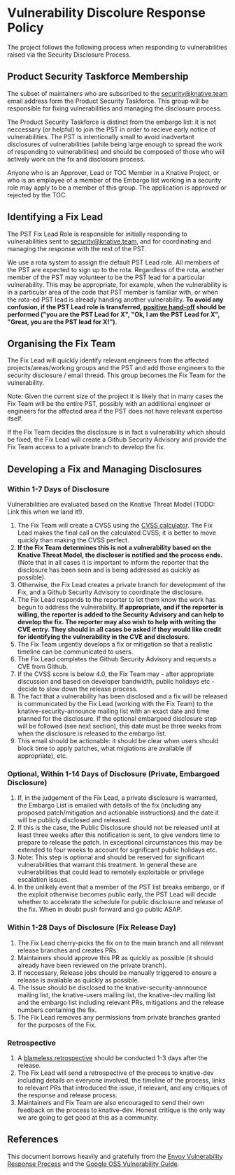 # Vulnerability Discolure Response Policy

The project follows the following process when responding to vulnerabilities
raised via the Security Disclosure Process.

## Product Security Taskforce Membership

The subset of maintainers who are subscribed to the security@knative.team email
address form the Product Security Taskforce. 
This group will be responsible for fixing vulnerabilities and managing the
disclosure process. 

The Product Security Taskforce is distinct from the embargo list: it is not
neccessary (or helpful) to join the PST in order to recieve early notice of
vulnerabilities. The PST is intentionally small to avoid inadvertant
disclosures of vulnerabilities (while being large enough to spread the work of
responding to vulnerabilities) and should be composed of those who will
actively work on the fix and disclosure process.

Anyone who is an Approver, Lead or TOC Member in a Knative Project, or who is
an employee of a member of the Embargo list working in a security role may
apply to be a member of this group.
The application is approved or rejected by the TOC.

## Identifying a Fix Lead

The PST Fix Lead Role is responsible for initially responding to
vulnerabilities sent to security@knative.team, and for coordinating and
managing the response with the rest of the PST. 

We use a rota system to assign the default PST Lead role. 
All members of the PST are expected to sign up to the rota.
Regardless of the rota, another member of the PST may volunteer to be the PST
lead for a particular vulnerability.
This may be appropriate, for example, when the vulnerability is in a particular
area of the code that PST member is familiar with, or when the rota-ed PST lead
is already handing another vulnerability.
**To avoid any confusion, if the PST Lead role is transferred, [positive hand-off](https://www.faasafety.gov/gslac/ALC/course_content.aspx?cID=36&sID=196&preview=true)
should be performed ("you are the PST Lead for X", "Ok, I am the PST Lead for X", "Great, you are the PST lead for X!")**.

## Organising the Fix Team

The Fix Lead will quickly identify relevant engineers from the affected
projects/areas/working groups and the PST and add those engineers to the
security disclosure / email thread. This group becomes the Fix Team for the
vulnerability.

Note: Given the current size of the project it is likely that in many cases the
Fix Team will be the entire PST, possibly with an additional engineer or
engineers for the affected area if the PST does not have relevant expertise
itself.

If the Fix Team decides the disclosure is in fact a vulnerability which should
be fixed, the Fix Lead will create a Github Security Advisory and provide the
Fix Team access to a private branch to develop the fix.

## Developing a Fix and Managing Disclosures

### Within 1-7 Days of Disclosure

Vulnerabilities are evaluated based on the Knative Threat Model (TODO: Link this when we land it!).

1. The Fix Team will create a CVSS using the [CVSS calculator](https://www.first.org/cvss/calculator/3.0). 
   The Fix Lead makes the final call on the calculated CVSS; it is better to
   move quickly than making the CVSS perfect.
1. **If the Fix Team determines this is not a vulnerability based on the Knative
   Threat Model, the discloser is notified and the process ends.**
   (Note that in all cases it is important to inform the reporter that
   the disclosure has been seen and is being addressed as quickly as possible).
1. Otherwise, the Fix Lead creates a private branch for development of the Fix,
   and a Github Security Advisory to coordinate the disclosure.
1. The Fix Lead responds to the reporter to let them know the work has begun to
   address the vulnerability. **If appropriate, and if the reporter is willing,
   the reporter is added to the Security Advisory and can help to develop the
   fix. The reporter may also wish to help with writing the CVE entry. They
   should in all cases be asked if they would like credit for identifying the
   vulnerability in the CVE and disclosure**.
1. The Fix Team urgently develops a fix or mitigation so that a realistic
   timeline can be communicated to users.
1. The Fix Lead completes the Github Security Advisory and requests a CVE from Github.
1. If the CVSS score is below 4.0, the Fix Team may - after appropriate
   discussion and based on developer bandwidth, public holidays etc - decide to
   slow down the release process.
1. The fact that a vulnerability has been disclosed and a fix will be released
   is communicated by the Fix Lead (working with the Fix Team) to the
   knative-security-announce mailing list with an exact date and time planned
   for the disclosure. If the optional embargoed disclosure step will be
   followed (see next section), this date must be three weeks from when the
   disclosure is released to the embargo list.
1. This email should be actionable: it should be clear when users
   should block time to apply patches, what migiations are available (if
   appropriate), etc.

### Optional, Within 1-14 Days of Disclosure (Private, Embargoed Disclosure)

1. If, in the judgement of the Fix Lead, a private disclosure is warranted, the
   Embargo List is emailed with details of the fix (including any proposed
   patch/mitigation and actionable instructions) and the date it will be
   publicly disclosed and released. 
1. If this is the case, the Public Disclosure should not be
   released until at least three weeks after this notification is sent, to give
   vendors time to prepare to release the patch. In exceptional circumstances
   this may be extended to four weeks to account for significant public
   holidays etc.
1. Note: This step is optional and should be reserved for significant
   vulnerabilities that warrant this treatment. In general these are
   vulnerabilities that could lead to remotely exploitable or privilege
   escalation issues.
1. In the unlikely event that a member of the PST list breaks embargo, or if
   the exploit otherwise becomes public early, the PST Lead will decide whether
   to accelerate the schedule for public disclosure and release of the fix.
   When in doubt push forward and go public ASAP.

### Within 1-28 Days of Disclosure (Fix Release Day)

1. The Fix Lead cherry-picks the fix on to the main branch and all relevant
   release branches and creates PRs.
1. Maintainers should approve this PR as quickly as possible (it should already
   have been reviewed on the private branch).
1. If neccessary, Release jobs should be manually triggered to ensure
   a release is available as quickly as possible.
1. The Issue should be disclosed to the knative-security-annnounce mailing
   list, the knative-users mailing list, the knative-dev mailing list
   and the embargo list including relevant PRs, mitigations and the release
   numbers containing the fix.
1. The Fix Lead removes any permissions from private branches granted for the
   purposes of the Fix.

### Retrospective

1. A [blameless retrospective](https://landing.google.com/sre/book/chapters/postmortem-culture.html)
   should be conducted 1-3 days after the release.
1. The Fix Lead will send a retrospective of the process to knative-dev
   including details on everyone involved, the timeline of the process, links
   to relevant PRs that introduced the issue, if relevant, and any critiques of
   the response and release process.
1. Maintainers and Fix Team are also encouraged to send their own feedback on
   the process to knative-dev. Honest critique is the only way we are going to
   get good at this as a community.

## References

This document borrows heavily and gratefully from the [Envoy Vulnerability
Response Process](https://github.com/envoyproxy/envoy/blob/main/SECURITY.md)
and the [Google OSS Vulnerability Guide](https://github.com/google/oss-vulnerability-guide/blob/main/guide.md).
